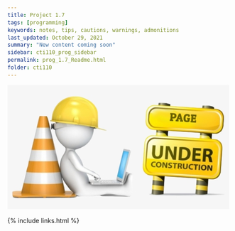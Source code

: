 ```yaml
---
title: Project 1.7
tags: [programming]
keywords: notes, tips, cautions, warnings, admonitions
last_updated: October 29, 2021
summary: "New content coming soon"
sidebar: cti110_prog_sidebar
permalink: prog_1.7_Readme.html
folder: cti110
---
```


![under construction](../../images/new-content-coming-soon-web-page-is-under.png)

{% include links.html %}

